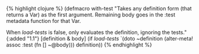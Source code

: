 {% highlight clojure %}
(defmacro with-test
  "Takes any definition form (that returns a Var) as the first argument.
  Remaining body goes in the :test metadata function for that Var.

  When *load-tests* is false, only evaluates the definition, ignoring
  the tests."
  {:added "1.1"}
  [definition & body]
  (if *load-tests*
    `(doto ~definition (alter-meta! assoc :test (fn [] ~@body)))
    definition))
{% endhighlight %}
